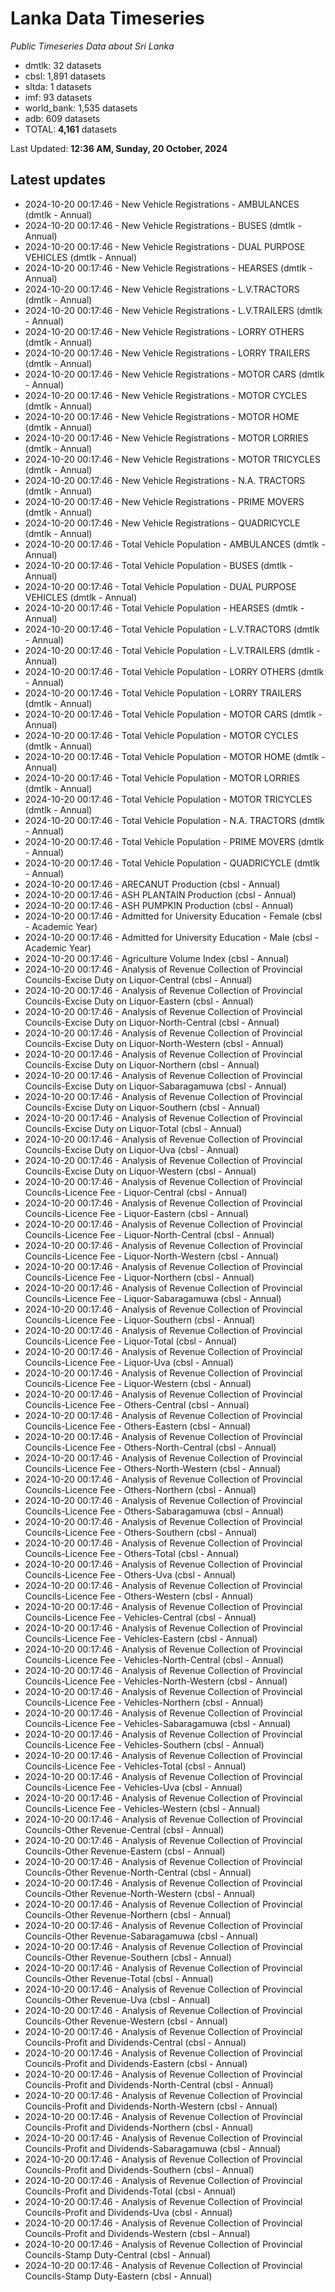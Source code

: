# Lanka Data Timeseries
*Public Timeseries Data about Sri Lanka*

* dmtlk: 32 datasets
* cbsl: 1,891 datasets
* sltda: 1 datasets
* imf: 93 datasets
* world_bank: 1,535 datasets
* adb: 609 datasets
* TOTAL: **4,161** datasets

Last Updated: **12:36 AM, Sunday, 20 October, 2024**

## Latest updates

* 2024-10-20 00:17:46 - New Vehicle Registrations - AMBULANCES (dmtlk - Annual)
* 2024-10-20 00:17:46 - New Vehicle Registrations - BUSES (dmtlk - Annual)
* 2024-10-20 00:17:46 - New Vehicle Registrations - DUAL PURPOSE VEHICLES (dmtlk - Annual)
* 2024-10-20 00:17:46 - New Vehicle Registrations - HEARSES (dmtlk - Annual)
* 2024-10-20 00:17:46 - New Vehicle Registrations - L.V.TRACTORS (dmtlk - Annual)
* 2024-10-20 00:17:46 - New Vehicle Registrations - L.V.TRAILERS (dmtlk - Annual)
* 2024-10-20 00:17:46 - New Vehicle Registrations - LORRY OTHERS (dmtlk - Annual)
* 2024-10-20 00:17:46 - New Vehicle Registrations - LORRY TRAILERS (dmtlk - Annual)
* 2024-10-20 00:17:46 - New Vehicle Registrations - MOTOR CARS (dmtlk - Annual)
* 2024-10-20 00:17:46 - New Vehicle Registrations - MOTOR CYCLES (dmtlk - Annual)
* 2024-10-20 00:17:46 - New Vehicle Registrations - MOTOR HOME (dmtlk - Annual)
* 2024-10-20 00:17:46 - New Vehicle Registrations - MOTOR LORRIES (dmtlk - Annual)
* 2024-10-20 00:17:46 - New Vehicle Registrations - MOTOR TRICYCLES (dmtlk - Annual)
* 2024-10-20 00:17:46 - New Vehicle Registrations - N.A. TRACTORS (dmtlk - Annual)
* 2024-10-20 00:17:46 - New Vehicle Registrations - PRIME MOVERS (dmtlk - Annual)
* 2024-10-20 00:17:46 - New Vehicle Registrations - QUADRICYCLE (dmtlk - Annual)
* 2024-10-20 00:17:46 - Total Vehicle Population - AMBULANCES (dmtlk - Annual)
* 2024-10-20 00:17:46 - Total Vehicle Population - BUSES (dmtlk - Annual)
* 2024-10-20 00:17:46 - Total Vehicle Population - DUAL PURPOSE VEHICLES (dmtlk - Annual)
* 2024-10-20 00:17:46 - Total Vehicle Population - HEARSES (dmtlk - Annual)
* 2024-10-20 00:17:46 - Total Vehicle Population - L.V.TRACTORS (dmtlk - Annual)
* 2024-10-20 00:17:46 - Total Vehicle Population - L.V.TRAILERS (dmtlk - Annual)
* 2024-10-20 00:17:46 - Total Vehicle Population - LORRY OTHERS (dmtlk - Annual)
* 2024-10-20 00:17:46 - Total Vehicle Population - LORRY TRAILERS (dmtlk - Annual)
* 2024-10-20 00:17:46 - Total Vehicle Population - MOTOR CARS (dmtlk - Annual)
* 2024-10-20 00:17:46 - Total Vehicle Population - MOTOR CYCLES (dmtlk - Annual)
* 2024-10-20 00:17:46 - Total Vehicle Population - MOTOR HOME (dmtlk - Annual)
* 2024-10-20 00:17:46 - Total Vehicle Population - MOTOR LORRIES (dmtlk - Annual)
* 2024-10-20 00:17:46 - Total Vehicle Population - MOTOR TRICYCLES (dmtlk - Annual)
* 2024-10-20 00:17:46 - Total Vehicle Population - N.A. TRACTORS (dmtlk - Annual)
* 2024-10-20 00:17:46 - Total Vehicle Population - PRIME MOVERS (dmtlk - Annual)
* 2024-10-20 00:17:46 - Total Vehicle Population - QUADRICYCLE (dmtlk - Annual)
* 2024-10-20 00:17:46 - ARECANUT Production (cbsl - Annual)
* 2024-10-20 00:17:46 - ASH PLANTAIN Production (cbsl - Annual)
* 2024-10-20 00:17:46 - ASH PUMPKIN Production (cbsl - Annual)
* 2024-10-20 00:17:46 - Admitted for University Education - Female (cbsl - Academic Year)
* 2024-10-20 00:17:46 - Admitted for University Education - Male (cbsl - Academic Year)
* 2024-10-20 00:17:46 - Agriculture Volume Index (cbsl - Annual)
* 2024-10-20 00:17:46 - Analysis of Revenue Collection of Provincial Councils-Excise Duty on Liquor-Central (cbsl - Annual)
* 2024-10-20 00:17:46 - Analysis of Revenue Collection of Provincial Councils-Excise Duty on Liquor-Eastern (cbsl - Annual)
* 2024-10-20 00:17:46 - Analysis of Revenue Collection of Provincial Councils-Excise Duty on Liquor-North-Central (cbsl - Annual)
* 2024-10-20 00:17:46 - Analysis of Revenue Collection of Provincial Councils-Excise Duty on Liquor-North-Western (cbsl - Annual)
* 2024-10-20 00:17:46 - Analysis of Revenue Collection of Provincial Councils-Excise Duty on Liquor-Northern (cbsl - Annual)
* 2024-10-20 00:17:46 - Analysis of Revenue Collection of Provincial Councils-Excise Duty on Liquor-Sabaragamuwa (cbsl - Annual)
* 2024-10-20 00:17:46 - Analysis of Revenue Collection of Provincial Councils-Excise Duty on Liquor-Southern (cbsl - Annual)
* 2024-10-20 00:17:46 - Analysis of Revenue Collection of Provincial Councils-Excise Duty on Liquor-Total (cbsl - Annual)
* 2024-10-20 00:17:46 - Analysis of Revenue Collection of Provincial Councils-Excise Duty on Liquor-Uva (cbsl - Annual)
* 2024-10-20 00:17:46 - Analysis of Revenue Collection of Provincial Councils-Excise Duty on Liquor-Western (cbsl - Annual)
* 2024-10-20 00:17:46 - Analysis of Revenue Collection of Provincial Councils-Licence Fee - Liquor-Central (cbsl - Annual)
* 2024-10-20 00:17:46 - Analysis of Revenue Collection of Provincial Councils-Licence Fee - Liquor-Eastern (cbsl - Annual)
* 2024-10-20 00:17:46 - Analysis of Revenue Collection of Provincial Councils-Licence Fee - Liquor-North-Central (cbsl - Annual)
* 2024-10-20 00:17:46 - Analysis of Revenue Collection of Provincial Councils-Licence Fee - Liquor-North-Western (cbsl - Annual)
* 2024-10-20 00:17:46 - Analysis of Revenue Collection of Provincial Councils-Licence Fee - Liquor-Northern (cbsl - Annual)
* 2024-10-20 00:17:46 - Analysis of Revenue Collection of Provincial Councils-Licence Fee - Liquor-Sabaragamuwa (cbsl - Annual)
* 2024-10-20 00:17:46 - Analysis of Revenue Collection of Provincial Councils-Licence Fee - Liquor-Southern (cbsl - Annual)
* 2024-10-20 00:17:46 - Analysis of Revenue Collection of Provincial Councils-Licence Fee - Liquor-Total (cbsl - Annual)
* 2024-10-20 00:17:46 - Analysis of Revenue Collection of Provincial Councils-Licence Fee - Liquor-Uva (cbsl - Annual)
* 2024-10-20 00:17:46 - Analysis of Revenue Collection of Provincial Councils-Licence Fee - Liquor-Western (cbsl - Annual)
* 2024-10-20 00:17:46 - Analysis of Revenue Collection of Provincial Councils-Licence Fee - Others-Central (cbsl - Annual)
* 2024-10-20 00:17:46 - Analysis of Revenue Collection of Provincial Councils-Licence Fee - Others-Eastern (cbsl - Annual)
* 2024-10-20 00:17:46 - Analysis of Revenue Collection of Provincial Councils-Licence Fee - Others-North-Central (cbsl - Annual)
* 2024-10-20 00:17:46 - Analysis of Revenue Collection of Provincial Councils-Licence Fee - Others-North-Western (cbsl - Annual)
* 2024-10-20 00:17:46 - Analysis of Revenue Collection of Provincial Councils-Licence Fee - Others-Northern (cbsl - Annual)
* 2024-10-20 00:17:46 - Analysis of Revenue Collection of Provincial Councils-Licence Fee - Others-Sabaragamuwa (cbsl - Annual)
* 2024-10-20 00:17:46 - Analysis of Revenue Collection of Provincial Councils-Licence Fee - Others-Southern (cbsl - Annual)
* 2024-10-20 00:17:46 - Analysis of Revenue Collection of Provincial Councils-Licence Fee - Others-Total (cbsl - Annual)
* 2024-10-20 00:17:46 - Analysis of Revenue Collection of Provincial Councils-Licence Fee - Others-Uva (cbsl - Annual)
* 2024-10-20 00:17:46 - Analysis of Revenue Collection of Provincial Councils-Licence Fee - Others-Western (cbsl - Annual)
* 2024-10-20 00:17:46 - Analysis of Revenue Collection of Provincial Councils-Licence Fee - Vehicles-Central (cbsl - Annual)
* 2024-10-20 00:17:46 - Analysis of Revenue Collection of Provincial Councils-Licence Fee - Vehicles-Eastern (cbsl - Annual)
* 2024-10-20 00:17:46 - Analysis of Revenue Collection of Provincial Councils-Licence Fee - Vehicles-North-Central (cbsl - Annual)
* 2024-10-20 00:17:46 - Analysis of Revenue Collection of Provincial Councils-Licence Fee - Vehicles-North-Western (cbsl - Annual)
* 2024-10-20 00:17:46 - Analysis of Revenue Collection of Provincial Councils-Licence Fee - Vehicles-Northern (cbsl - Annual)
* 2024-10-20 00:17:46 - Analysis of Revenue Collection of Provincial Councils-Licence Fee - Vehicles-Sabaragamuwa (cbsl - Annual)
* 2024-10-20 00:17:46 - Analysis of Revenue Collection of Provincial Councils-Licence Fee - Vehicles-Southern (cbsl - Annual)
* 2024-10-20 00:17:46 - Analysis of Revenue Collection of Provincial Councils-Licence Fee - Vehicles-Total (cbsl - Annual)
* 2024-10-20 00:17:46 - Analysis of Revenue Collection of Provincial Councils-Licence Fee - Vehicles-Uva (cbsl - Annual)
* 2024-10-20 00:17:46 - Analysis of Revenue Collection of Provincial Councils-Licence Fee - Vehicles-Western (cbsl - Annual)
* 2024-10-20 00:17:46 - Analysis of Revenue Collection of Provincial Councils-Other Revenue-Central (cbsl - Annual)
* 2024-10-20 00:17:46 - Analysis of Revenue Collection of Provincial Councils-Other Revenue-Eastern (cbsl - Annual)
* 2024-10-20 00:17:46 - Analysis of Revenue Collection of Provincial Councils-Other Revenue-North-Central (cbsl - Annual)
* 2024-10-20 00:17:46 - Analysis of Revenue Collection of Provincial Councils-Other Revenue-North-Western (cbsl - Annual)
* 2024-10-20 00:17:46 - Analysis of Revenue Collection of Provincial Councils-Other Revenue-Northern (cbsl - Annual)
* 2024-10-20 00:17:46 - Analysis of Revenue Collection of Provincial Councils-Other Revenue-Sabaragamuwa (cbsl - Annual)
* 2024-10-20 00:17:46 - Analysis of Revenue Collection of Provincial Councils-Other Revenue-Southern (cbsl - Annual)
* 2024-10-20 00:17:46 - Analysis of Revenue Collection of Provincial Councils-Other Revenue-Total (cbsl - Annual)
* 2024-10-20 00:17:46 - Analysis of Revenue Collection of Provincial Councils-Other Revenue-Uva (cbsl - Annual)
* 2024-10-20 00:17:46 - Analysis of Revenue Collection of Provincial Councils-Other Revenue-Western (cbsl - Annual)
* 2024-10-20 00:17:46 - Analysis of Revenue Collection of Provincial Councils-Profit and Dividends-Central (cbsl - Annual)
* 2024-10-20 00:17:46 - Analysis of Revenue Collection of Provincial Councils-Profit and Dividends-Eastern (cbsl - Annual)
* 2024-10-20 00:17:46 - Analysis of Revenue Collection of Provincial Councils-Profit and Dividends-North-Central (cbsl - Annual)
* 2024-10-20 00:17:46 - Analysis of Revenue Collection of Provincial Councils-Profit and Dividends-North-Western (cbsl - Annual)
* 2024-10-20 00:17:46 - Analysis of Revenue Collection of Provincial Councils-Profit and Dividends-Northern (cbsl - Annual)
* 2024-10-20 00:17:46 - Analysis of Revenue Collection of Provincial Councils-Profit and Dividends-Sabaragamuwa (cbsl - Annual)
* 2024-10-20 00:17:46 - Analysis of Revenue Collection of Provincial Councils-Profit and Dividends-Southern (cbsl - Annual)
* 2024-10-20 00:17:46 - Analysis of Revenue Collection of Provincial Councils-Profit and Dividends-Total (cbsl - Annual)
* 2024-10-20 00:17:46 - Analysis of Revenue Collection of Provincial Councils-Profit and Dividends-Uva (cbsl - Annual)
* 2024-10-20 00:17:46 - Analysis of Revenue Collection of Provincial Councils-Profit and Dividends-Western (cbsl - Annual)
* 2024-10-20 00:17:46 - Analysis of Revenue Collection of Provincial Councils-Stamp Duty-Central (cbsl - Annual)
* 2024-10-20 00:17:46 - Analysis of Revenue Collection of Provincial Councils-Stamp Duty-Eastern (cbsl - Annual)